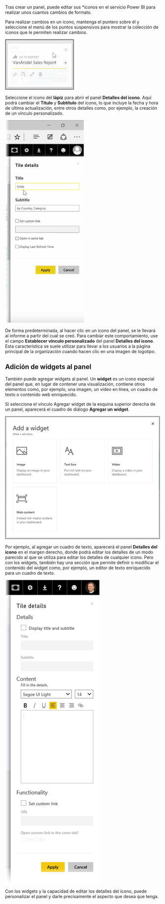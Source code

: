 Tras crear un panel, puede editar sus **iconos* en el servicio Power BI para realizar unos cuantos cambios de formato.

Para realizar cambios en un icono, mantenga el puntero sobre él y seleccione el menú de los puntos suspensivos para mostrar la colección de iconos que le permiten realizar cambios.

![](media/4-4d-change-tile-details/4-4d_1.png)

Seleccione el icono del **lápiz** para abrir el panel **Detalles del icono**. Aquí podrá cambiar el **Título** y **Subtítulo** del icono, lo que incluye la fecha y hora de última actualización, entre otros detalles como, por ejemplo, la creación de un vínculo personalizado.

![](media/4-4d-change-tile-details/4-4d_2.png)

De forma predeterminada, al hacer clic en un icono del panel, se le llevará al informe a partir del cual se creó. Para cambiar este comportamiento, use el campo **Establecer vínculo personalizado** del panel **Detalles del icono**. Esta característica se suele utilizar para llevar a los usuarios a la página principal de la organización cuando hacen clic en una imagen de logotipo.

## <a name="add-widgets-to-your-dashboard"></a>Adición de widgets al panel
También puede agregar widgets al panel. Un **widget** es un icono especial del panel que, en lugar de contener una visualización, contiene otros elementos como, por ejemplo, una imagen, un vídeo en línea, un cuadro de texto o contenido web enriquecido.

Si selecciona el vínculo Agregar widget de la esquina superior derecha de un panel, aparecerá el cuadro de diálogo **Agregar un widget**.

![](media/4-4d-change-tile-details/4-4d_3.png)

Por ejemplo, al agregar un cuadro de texto, aparecerá el panel **Detalles del icono** en el margen derecho, donde podrá editar los detalles de un modo parecido al que se utiliza para editar los detalles de cualquier icono. Pero con los widgets, también hay una sección que permite definir o modificar el contenido del widget como, por ejemplo, un editor de texto enriquecido para un cuadro de texto.

![](media/4-4d-change-tile-details/4-4d_4.png)

Con los widgets y la capacidad de editar los detalles del icono, puede personalizar el panel y darle precisamente el aspecto que desea que tenga.

